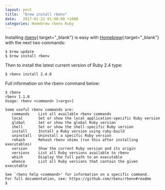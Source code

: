 ```yaml
---
layout: post
title:  "brew install rbenv"
date:   2017-01-22 01:00:00 +1000
categories: Homebrew rbenv Ruby
---
```


Installing [rbenv](https://github.com/rbenv/rbenv){:target="_blank"} is easy with [Homebrew](http://brew.sh/){:target="_blank"} with the next two commands:

```
$ brew update
$ brew install rbenv
```

Then to install the latest current version of Ruby 2.4 type:

```
$ rbenv install 2.4.0
```

Full information on the rbenv command below:

```
$ rbenv
rbenv 1.1.0
Usage: rbenv <command> [<args>]

Some useful rbenv commands are:
   commands    List all available rbenv commands
   local       Set or show the local application-specific Ruby version
   global      Set or show the global Ruby version
   shell       Set or show the shell-specific Ruby version
   install     Install a Ruby version using ruby-build
   uninstall   Uninstall a specific Ruby version
   rehash      Rehash rbenv shims (run this after installing executables)
   version     Show the current Ruby version and its origin
   versions    List all Ruby versions available to rbenv
   which       Display the full path to an executable
   whence      List all Ruby versions that contain the given executable

See `rbenv help <command>' for information on a specific command.
For full documentation, see: https://github.com/rbenv/rbenv#readme
$
```
